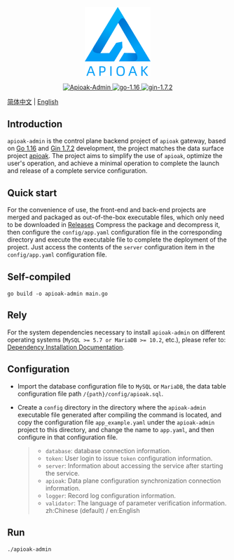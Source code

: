 <p align="center">
  <img width="150" src="doc/img/logo.png">
</p>

<p align="center">
  <a href="https://github.com/apioak/apioak-admin">
    <img src="https://img.shields.io/badge/Apioak--Admin-Master-blue" alt="Apioak-Admin">
  </a>
  <a href="https://github.com/golang/go">
    <img src="https://img.shields.io/badge/GO-v1.16-blue" alt="go-1.16">
  </a>
  <a href="https://github.com/gin-gonic/gin">
    <img src="https://img.shields.io/badge/gin-v1.7.2-blue" alt="gin-1.7.2">
  </a>
</p>

[简体中文](README_CN.md) | [English](README.md)

## Introduction
`apioak-admin` is the control plane backend project of `apioak` gateway, based on <a target="_blank" href="https://github.com/golang/go">Go 1.16</a> and <a target="_blank" href="https://github.com/gin-gonic/gin">Gin 1.7.2</a> development, the project matches the data surface project <a target="_blank" href="https ://github.com/apioak/apioak">apioak</a>.
The project aims to simplify the use of `apioak`, optimize the user's operation, and achieve a minimal operation to complete the launch and release of a complete service configuration.

## Quick start
For the convenience of use, the front-end and back-end projects are merged and packaged as out-of-the-box executable files, which only need to be downloaded in [Releases](https://github.com/apioak/apioak-admin/releases) Compress the package and decompress it, then configure the `config/app.yaml` configuration file in the corresponding directory and execute the executable file to complete the deployment of the project. Just access the contents of the `server` configuration item in the `config/app.yaml` configuration file.

## Self-compiled
```
go build -o apioak-admin main.go
```

## Rely
For the system dependencies necessary to install `apioak-admin` on different operating systems (`MySQL >= 5.7 or MariaDB >= 10.2`, etc.), please refer to: [Dependency Installation Documentation](doc/zh_CN/install-dependencies.md ).

## Configuration
- Import the database configuration file to `MySQL` or `MariaDB`, the data table configuration file path `/{path}/config/apioak.sql`.

- Create a `config` directory in the directory where the `apioak-admin` executable file generated after compiling the command is located, and copy the configuration file `app_example.yaml` under the `apioak-admin` project to this directory, and change the name to `app.yaml`, and then configure in that configuration file.
  > - `database`: database connection information.
  > - `token`: User login to issue `token` configuration information.
  > - `server`: Information about accessing the service after starting the service.
  > - `apioak`: Data plane configuration synchronization connection information.
  > - `logger`: Record log configuration information.
  > - `validator`: The language of parameter verification information. zh:Chinese (default) / en:English

## Run
```
./apioak-admin
```
